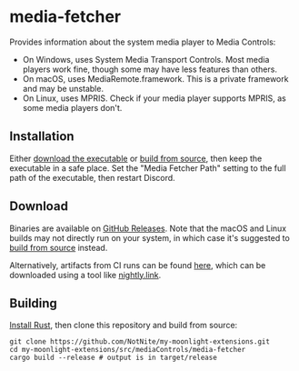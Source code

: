 # media-fetcher

Provides information about the system media player to Media Controls:

- On Windows, uses System Media Transport Controls. Most media players work fine, though some may have less features than others.
- On macOS, uses MediaRemote.framework. This is a private framework and may be unstable.
- On Linux, uses MPRIS. Check if your media player supports MPRIS, as some media players don't.

## Installation

Either [download the executable](#download) or [build from source](#building), then keep the executable in a safe place. Set the "Media Fetcher Path" setting to the full path of the executable, then restart Discord.

## Download

Binaries are available on [GitHub Releases](https://github.com/NotNite/my-moonlight-extensions/releases/tag/media-fetcher-releases). Note that the macOS and Linux builds may not directly run on your system, in which case it's suggested to [build from source](#building) instead.

Alternatively, artifacts from CI runs can be found [here](https://github.com/NotNite/my-moonlight-extensions/actions/workflows/media-fetcher.yml), which can be downloaded using a tool like [nightly.link](https://nightly.link/).

## Building

[Install Rust](https://www.rust-lang.org/tools/install), then clone this repository and build from source:

```shell
git clone https://github.com/NotNite/my-moonlight-extensions.git
cd my-moonlight-extensions/src/mediaControls/media-fetcher
cargo build --release # output is in target/release
```
